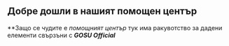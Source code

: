 ## Добре дошли в нашият помощен център
 **Защо се чудите е *помощният център* тук има ракувотство за дадени елементи свързъни с ***GOSU Official***
